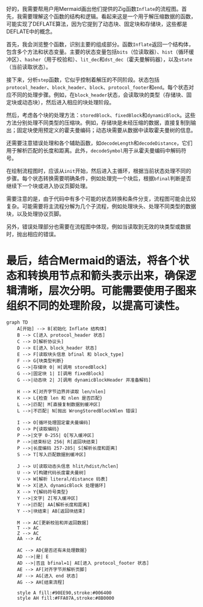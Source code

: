 好的，我需要帮用户用Mermaid画出他们提供的Zig函数`Inflate`的流程图。首先，我需要理解这个函数的结构和逻辑。看起来这是一个用于解压缩数据的函数，可能实现了DEFLATE算法，因为它提到了动态块、固定块和存储块，这些都是DEFLATE中的概念。

首先，我会浏览整个函数，识别主要的组成部分。函数`Inflate`返回一个结构体，包含多个方法和状态变量。主要的状态变量包括`bits`（位读取器）、`hist`（循环缓冲区）、`hasher`（用于校验和）、`lit_dec`和`dst_dec`（霍夫曼解码器），以及`state`（当前读取状态）。

接下来，分析`step`函数，它似乎控制着解压的不同阶段。状态包括`protocol_header`、`block_header`、`block`、`protocol_footer`和`end`。每个状态对应不同的处理步骤。例如，在`block_header`状态，会读取块的类型（存储块、固定块或动态块），然后进入相应的块处理阶段。

然后，考虑各个块的处理方法：`storedBlock`、`fixedBlock`和`dynamicBlock`。这些方法分别处理不同类型的压缩块。例如，存储块是未经压缩的数据，直接复制到输出；固定块使用预定义的霍夫曼编码；动态块需要从数据中读取霍夫曼树的信息。

还需要注意错误处理和各个辅助函数，如`decodeLength`和`decodeDistance`，它们用于解析匹配的长度和距离。此外，`decodeSymbol`用于从霍夫曼编码中解码符号。

在绘制流程图时，应该从`init`开始，然后进入主循环，根据当前状态处理不同的步骤。每个状态转换需要明确条件，例如处理完一个块后，根据`bfinal`判断是否继续下一个块或进入协议页脚处理。

需要注意的是，由于代码中有多个可能的状态转换和条件分支，流程图可能会比较复杂。可能需要将主流程分解为几个子流程，例如处理块头、处理不同类型的数据块，以及处理协议页脚。

另外，错误处理部分也需要在流程图中体现，例如当读取到无效的块类型或数据时，抛出相应的错误。

最后，结合Mermaid的语法，将各个状态和转换用节点和箭头表示出来，确保逻辑清晰，层次分明。可能需要使用子图来组织不同的处理阶段，以提高可读性。
================================================
```mermaid
graph TD
    A[开始] --> B[初始化 Inflate 结构体]
    B --> C[进入 protocol_header 状态]
    C --> D[解析协议头]
    D --> E[进入 block_header 状态]
    E --> F[读取块头信息 bfinal 和 block_type]
    F --> G{块类型判断}
    G -->|存储块 0| H[调用 storedBlock]
    G -->|固定块 1| I[调用 fixedBlock]
    G -->|动态块 2| J[调用 dynamicBlockHeader 并准备解码]
    
    H --> K[对齐字节边界并读取 len/nlen]
    K --> L{检查 len 和 nlen 是否匹配}
    L -->|匹配| M[直接复制数据到缓冲区]
    L -->|不匹配| N[抛出 WrongStoredBlockNlen 错误]
    
    I --> O[循环处理固定霍夫曼编码]
    O --> P{读取编码}
    P -->|文字 0-255| Q[写入缓冲区]
    P -->|结束标记 256| R[返回块结束]
    P -->|长度编码 257-285| S[解析长度和距离]
    S --> T[写入匹配数据到缓冲区]
    
    J --> U[读取动态头信息 hlit/hdist/hclen]
    U --> V[构建代码长度霍夫曼树]
    V --> W[解析 literal/distance 码表]
    W --> X[进入 dynamicBlock 处理循环]
    X --> Y{解码符号类型}
    Y -->|文字| Z[写入缓冲区]
    Y -->|匹配| AA[解析长度和距离]
    Y -->|块结束| AB[返回块结束]
    
    M --> AC[更新校验和并返回数据]
    T --> AC
    Z --> AC
    AA --> AC
    
    AC --> AD{是否还有未处理数据}
    AD -->|是| E
    AD -->|否且 bfinal=1| AE[进入 protocol_footer 状态]
    AE --> AF[对齐字节并解析页脚]
    AF --> AG[进入 end 状态]
    AG --> AH[结束流程]
    
    style A fill:#90EE90,stroke:#006400
    style AH fill:#FFA07A,stroke:#8B0000
```